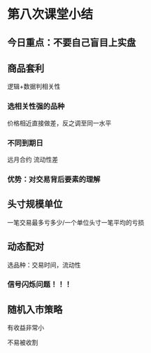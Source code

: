 # 第八次课堂小结

## 今日重点：不要自己盲目上实盘

## 商品套利

逻辑+数据判相关性

### 选相关性强的品种

价格相近直接做差，反之调至同一水平

### 不同到期日

远月合约 流动性差

### 优势：对交易背后要素的理解

## 头寸规模单位

一笔交易最多亏多少/一个单位头寸一笔平均的亏损

## 动态配对

选品种：交易时间，流动性

### 信号闪烁问题！！！

## 随机入市策略

有收益非常小

不易被收割

